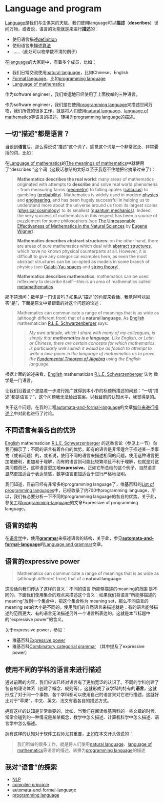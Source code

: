 # Language and program

[Language](https://en.wikipedia.org/wiki/Language)是我们与生俱来的天赋，我们使用language可以**描述**（**describes**）世间万物，或者说，语言的功能就是来进行**描述**的：

- 使用语言描述[definition](https://en.wikipedia.org/wiki/Definition)
- 使用语言来描述[算法](https://en.wikipedia.org/wiki/Algorithm)
- ......（此处可以枚举数不清的例子）

在[language](https://en.wikipedia.org/wiki/Language)的大家庭中，有着多个成员，比如：

- 我们日常交流使用[natural language](https://en.wikipedia.org/wiki/Natural_language)，比如Chinese、English
- [Formal language](https://en.wikipedia.org/wiki/Formal_language)，比如[programming language](https://en.wikipedia.org/wiki/Programming_language)
- [Language of mathematics](https://en.wikipedia.org/wiki/Language_of_mathematics)

作为software engineer，我们幸运地已经使用了上面枚举的三种语言。

作为software engineer，我们是在使用[programming language](https://en.wikipedia.org/wiki/Programming_language)来描述世间万物，我们所做的很多工作，就是将人们使用[natural language](https://en.wikipedia.org/wiki/Natural_language)、[language of mathematics](https://en.wikipedia.org/wiki/Language_of_mathematics)等语言的描述，转换为[programming language](https://en.wikipedia.org/wiki/Programming_language)的描述。



## 一切“描述”都是语言？

当谈到**语言**后，那么得说说“描述”这个词了，感觉这个词是一个非常宽泛、非常囊括的词，比如：

在[Language of mathematics](https://en.wikipedia.org/wiki/Language_of_mathematics)的[The meanings of mathematics](https://en.wikipedia.org/wiki/Language_of_mathematics)中就使用了“describes ”这个词（这段话总结的太好以至于我忍不住地把它摘录过来了）：

> **Mathematics describes the real world**: many areas of mathematics originated with attempts to **describe** and solve real world phenomena - from measuring farms ([geometry](https://en.wikipedia.org/wiki/Geometry)) to falling apples ([calculus](https://en.wikipedia.org/wiki/Calculus)) to gambling ([probability](https://en.wikipedia.org/wiki/Probability)). Mathematics is widely used in modern [physics](https://en.wikipedia.org/wiki/Mathematical_physics) and [engineering](https://en.wikipedia.org/wiki/Engineering), and has been hugely successful in helping us to understand more about the universe around us from its largest scales ([physical cosmology](https://en.wikipedia.org/wiki/Physical_cosmology)) to its smallest ([quantum mechanics](https://en.wikipedia.org/wiki/Quantum_mechanics)). Indeed, the very success of mathematics in this respect has been a source of puzzlement for some philosophers (see [The Unreasonable Effectiveness of Mathematics in the Natural Sciences](https://en.wikipedia.org/wiki/The_Unreasonable_Effectiveness_of_Mathematics_in_the_Natural_Sciences) by [Eugene Wigner](https://en.wikipedia.org/wiki/Eugene_Wigner)).
>
> **Mathematics describes abstract structures**: on the other hand, there are areas of pure mathematics which deal with [abstract structures](https://en.wikipedia.org/wiki/Abstract_structure), which have no known physical counterparts at all. However, it is difficult to give any categorical examples here, as even the most abstract structures can be co-opted as models in some branch of physics (see [Calabi-Yau spaces](https://en.wikipedia.org/wiki/Calabi-Yau_spaces) and [string theory](https://en.wikipedia.org/wiki/String_theory)).
>
> **Mathematics describes mathematics**: mathematics can be used reflexively to describe itself—this is an area of mathematics called [metamathematics](https://en.wikipedia.org/wiki/Metamathematics).

那不禁想问：数学是一门语言吗？如果从“描述”的角度来看话，我觉得可以回答“是”，下面是原文中紧跟着的对这个问题的论述：

> Mathematics can communicate a range of meanings that is as wide as (although different from) that of a **natural language**. As [English](https://en.wikipedia.org/wiki/England) mathematician [R.L.E. Schwarzenberger](https://en.wikipedia.org/wiki/Rolph_Ludwig_Edward_Schwarzenberger) says:
>
> > *My own attitude, which I share with many of my colleagues, is simply that **mathematics is a language**. Like English, or Latin, or Chinese, there are certain concepts for which mathematics is particularly well suited: it would be as foolish to attempt to write a love poem in the language of mathematics as to prove the [Fundamental Theorem of Algebra](https://en.wikipedia.org/wiki/Fundamental_Theorem_of_Algebra) using the English language.*

根据上面的论述来看，[English](https://en.wikipedia.org/wiki/England) mathematician [R.L.E. Schwarzenberger](https://en.wikipedia.org/wiki/Rolph_Ludwig_Edward_Schwarzenberger) 认为 数学是一门语言。

让我们沿着这个思路进一步进行推广就得到本小节的标题所描述的问题：“一切“描述”都是语言？”，这个问题我无法给出答案，以我目前的认知水平，我觉得是的。

关于这个问题，在我的工程[automata-and-formal-language](https://dengking.github.io/automata-and-formal-language)的文章[如何来进行描述？](https://dengking.github.io/automata-and-formal-language/Formal-language/Description-and-language/)中对此也进行了讨论。



## 不同语言有着各自的优势

[English](https://en.wikipedia.org/wiki/England) mathematician [R.L.E. Schwarzenberger](https://en.wikipedia.org/wiki/Rolph_Ludwig_Edward_Schwarzenberger) 的这番言论（参见上一节）向我们揭示了：不同的语言有着各自的优势，即有的语言是非常适合于描述某一类事物（或者问题）的，或者说，使用不同的语言来描述相同的问题，使用这种语言更加地便利，更加易于理解，而有的语言则可能比较繁琐且不利于理解，也就是对这类问题而已，这种语言更加地**expressive**。正如它所总结的这个例子，自然语言显然更加适合于表达情感，数学语言更加适合于进行严格地证明。

我们知道，目前已经有非常多的programming language了，维基百科的[List of programming languages](https://en.wikipedia.org/wiki/List_of_programming_languages)中，已经收录了约700中programming language，所以，我们有必要分析一下不同的programming language的各自的优势。关于此，参见工程[programming-language](https://dengking.github.io/programming-language/)的文章Expressive of programming language。

## 语言的结构

在[语言学](https://en.wikipedia.org/wiki/Linguistics)中，使用[**grammar**](https://en.wikipedia.org/wiki/Grammar)来描述语言的结构，关于此，参见[**automata-and-formal-language**](https://dengking.github.io/automata-and-formal-language)的[Language and grammar](https://dengking.github.io/automata-and-formal-language/Formal-language/Language-and-grammar/#language_and_grammar)文章。

## 语言的expressive power

> Mathematics can communicate a range of meanings that is as wide as (although different from) that of a **natural language**.

这段话向我们传达了这样的含义：不同的语言 所能够描述的meaning的范围 是不同的。下面我们使用集合的观点来描述这个含义：如果我们将语言“所能够描述的meaning”放到一个集合中，把这个集合称为 meaning set，那么不同语言的meaning set的大小是不同的。使用我们的自然语言来描述就是：有的语言能够描述的范围更大、有的语言无法描述另外一个语言所表达的。这就是本节标题中的“expressive power”的含义。

关于expressive power，参见：

- 维基百科[Expressive power](https://en.wikipedia.org/wiki/Expressive_power_(computer_science))
- 维基百科[Combinatory categorial grammar](https://en.wikipedia.org/wiki/Combinatory_categorial_grammar) （其中提及了expressive power）



## 使用不同的学科的语言来进行描述

通过前面的内容，我们应该已经对语言有了更加宽泛的认识了。不同的学科创建了各自的理论体系（创建了概念、规则等），这就形成了该学科的特有的**语言**，这就形成了对于同一个事物，各个学科都可以使用自己的语言来对它进行描述，这就好比对于“苹果”，中文、英文、法文有着各自的描述方式。

拥有这样的认知是非常重要的，比如，当我们在阅读维基百科的一些文章的时候，常常会碰到的一种情况是某某概念，数学中怎么描述、计算机科学中怎么描述、语言学中怎么描述。

拥有这样的认知对于软件工程师尤其重要，正如在本文开头做说的：

> 我们所做的很多工作，就是将人们使用[natural language](https://en.wikipedia.org/wiki/Natural_language)、[language of mathematics](https://en.wikipedia.org/wiki/Language_of_mathematics)等语言的描述，转换为[programming language](https://en.wikipedia.org/wiki/Programming_language)的描述



## 我对“语言”的探索

- [NLP](https://dengking.github.io/NLP/)
- [compiler-principle](https://dengking.github.io/compiler-principle/)
- [automata-and-formal-language](https://dengking.github.io/automata-and-formal-language)
- [programming language](https://dengking.github.io/programming-language/)

